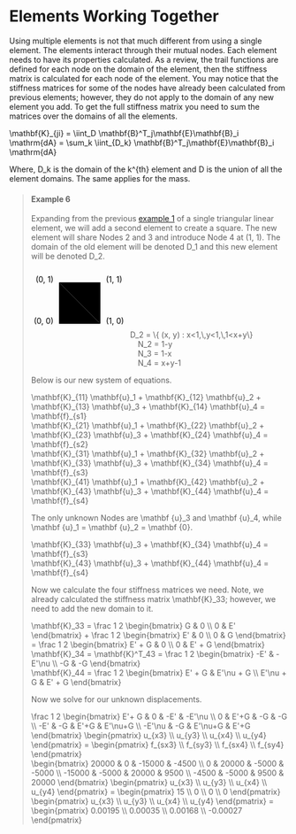 # Elements Working Together

Using multiple elements is not that much different from using a single element.  The elements interact through their mutual nodes. Each element needs to have its properties calculated.  As a review, the trail functions are defined for each node on the domain of the element, then the stiffness matrix is calculated for each node of the element.  You may notice that the stiffness matrices for some of the nodes have already been calculated from previous elements; however, they do not apply to the domain of any new element you add.  To get the full stiffness matrix you need to sum the matrices over the domains of all the elements.

<la-tex display="block">
  \mathbf{K}_{ji} =
  \iint_D \mathbf{B}^T_j\mathbf{E}\mathbf{B}_i \mathrm{dA} =
  \sum_k \iint_{D_k} \mathbf{B}^T_j\mathbf{E}\mathbf{B}_i \mathrm{dA}
</la-tex>

Where, <la-tex>D_k</la-tex> is the domain of the <la-tex>k^{th}</la-tex> element and <la-tex>D</la-tex> is the union of all the element domains.  The same applies for the mass.

> #### Example 6
> Expanding from the previous [example 1](basic_finite_element.md#example-1) of a single triangular linear element, we will add a second element to create a square.  The new element will share Nodes 2 and 3 and introduce Node 4 at (1, 1).  The domain of the old element will be denoted <la-tex>D_1</la-tex> and this new element will be denoted <la-tex>D_2</la-tex>.
>
> <svg height="125" width="175">
>   <defs>
>     <!-- marker for the nodes -->
>     <marker id="node" markerWidth="4" markerHeight="4" refX="2" refY="2" orient="0">
>       <circle cx="2" cy="2" r="2"/>
>     </marker>
>   </defs>
>   <!-- elements -->
>   <polygon points="50,25 125,100 50,100" class="element" />
>   <polyline points="50,25 125,25 125,100" class="element" />
>   <!-- text labelling the coordinates -->
>   <text x="40" y="25" text-anchor="end">
>     (0, 1)
>   </text>
>   <text x="135" y="25" text-anchor="start">
>     (1, 1)
>   </text>
>   <text x="100" y="50" text-anchor="middle" class="var">
>     D<tspan class="subscript">2</tspan>
>   </text>
>   <text x="75" y="80" text-anchor="middle" class="var">
>     D<tspan class="subscript">1</tspan>
>   </text>
>   <text x="40" y="100" text-anchor="end">
>     (0, 0)
>   </text>
>   <text x="135" y="100" text-anchor="start">
>     (1, 0)
>   </text>
>   <!-- label of the element domain -->
> </svg>
> <la-tex display="block">
>   D_2 = \{ (x, y) : x&lt;1,\,y&lt;1,\,1&lt;x+y\}
> </la-tex>
>
> <div style="max-width: fit-content; margin: auto;">
>   <la-tex>N_2 = 1-y</la-tex><br>
>   <la-tex>N_3 = 1-x</la-tex><br>
>   <la-tex>N_4 = x+y-1</la-tex>
> </div>
>
> Below is our new system of equations.
>
> <la-tex display="block">
>   \mathbf{K}_{11} \mathbf{u}_1 +
>   \mathbf{K}_{12} \mathbf{u}_2 +
>   \mathbf{K}_{13} \mathbf{u}_3 +
>   \mathbf{K}_{14} \mathbf{u}_4 =
>   \mathbf{f}_{s1}
> </la-tex>
> <br>
> <la-tex display="block">
>   \mathbf{K}_{21} \mathbf{u}_1 +
>   \mathbf{K}_{22} \mathbf{u}_2 +
>   \mathbf{K}_{23} \mathbf{u}_3 +
>   \mathbf{K}_{24} \mathbf{u}_4 =
>   \mathbf{f}_{s2}
> </la-tex>
> <br>
> <la-tex display="block">
>   \mathbf{K}_{31} \mathbf{u}_1 +
>   \mathbf{K}_{32} \mathbf{u}_2 +
>   \mathbf{K}_{33} \mathbf{u}_3 +
>   \mathbf{K}_{34} \mathbf{u}_4 =
>   \mathbf{f}_{s3}
> </la-tex>
> <br>
> <la-tex display="block">
>   \mathbf{K}_{41} \mathbf{u}_1 +
>   \mathbf{K}_{42} \mathbf{u}_2 +
>   \mathbf{K}_{43} \mathbf{u}_3 +
>   \mathbf{K}_{44} \mathbf{u}_4 =
>   \mathbf{f}_{s4}
> </la-tex>
>
> The only unknown Nodes are <la-tex>\mathbf {u}_3</la-tex> and <la-tex>\mathbf {u}_4</la-tex>, while <la-tex>\mathbf {u}_1 = \mathbf {u}_2 = \mathbf {0}</la-tex>.
>
> <la-tex display="block">
>   \mathbf{K}_{33} \mathbf{u}_3 +
>   \mathbf{K}_{34} \mathbf{u}_4 =
>   \mathbf{f}_{s3}
> </la-tex>
> <br>
> <la-tex display="block">
>   \mathbf{K}_{43} \mathbf{u}_3 +
>   \mathbf{K}_{44} \mathbf{u}_4 =
>   \mathbf{f}_{s4}
> </la-tex>
>
> Now we calculate the four stiffness matrices we need.  Note, we already calculated the stiffness matrix <la-tex>\mathbf{K}_33</la-tex>; however, we need to add the new domain to it.
>
> <la-tex display="block">
>   \mathbf{K}_33 =
>   \frac 1 2
>   \begin{bmatrix}
>     G & 0 \\
>     0 & E'
>   \end{bmatrix} +
>   \frac 1 2
>   \begin{bmatrix}
>     E' & 0 \\
>     0  & G
>   \end{bmatrix} =
>   \frac 1 2
>   \begin{bmatrix}
>     E' + G & 0 \\
>     0 & E' + G
>   \end{bmatrix}
> </la-tex>
> <br>
> <la-tex display="block">
>   \mathbf{K}_34 =
>   \mathbf{K}^T_43 =
>   \frac 1 2
>   \begin{bmatrix}
>     -E' &  -E'\nu \\
>     -G  &  -G
>   \end{bmatrix}
> </la-tex>
> <br>
> <la-tex display="block">
>   \mathbf{K}_44 =
>   \frac 1 2
>   \begin{bmatrix}
>     E' + G & E'\nu + G \\
>     E'\nu + G & E' + G
>   \end{bmatrix}
> </la-tex>
>
> Now we solve for our unknown displacements.
>
> <la-tex display="block">
>   \frac 1 2
>   \begin{bmatrix}
>     E'+ G  & 0    & -E'     & -E'\nu \\
>     0      & E'+G & -G      & -G \\
>     -E'    & -G   & E'+G    & E'\nu+G \\
>     -E'\nu & -G   & E'\nu+G & E'+G
>   \end{bmatrix}
>   \begin{pmatrix}
>     u_{x3} \\
>     u_{y3} \\
>     u_{x4} \\
>     u_{y4}
>   \end{pmatrix} =
>   \begin{pmatrix}
>     f_{sx3} \\
>     f_{sy3} \\
>     f_{sx4} \\
>     f_{sy4}
>   \end{pmatrix}
> </la-tex><br>
> <la-tex display="block">
>   \begin{bmatrix}
>     20000 &     0 & -15000 & -4500 \\
>         0 & 20000 &  -5000 & -5000 \\
>    -15000 & -5000 &  20000 &  9500 \\
>     -4500 & -5000 &   9500 & 20000
>   \end{bmatrix}
>   \begin{pmatrix}
>     u_{x3} \\
>     u_{y3} \\
>     u_{x4} \\
>     u_{y4}
>   \end{pmatrix} =
>   \begin{pmatrix}
>     15 \\
>     0 \\
>     0 \\
>     0
>   \end{pmatrix}
> </la-tex><br>
> <la-tex display="block">
>   \begin{pmatrix}
>     u_{x3} \\
>     u_{y3} \\
>     u_{x4} \\
>     u_{y4}
>   \end{pmatrix} =
>   \begin{pmatrix}
>      0.00195 \\
>      0.00035 \\
>      0.00168 \\
>     -0.00027
>   \end{pmatrix}
> </la-tex><br>

